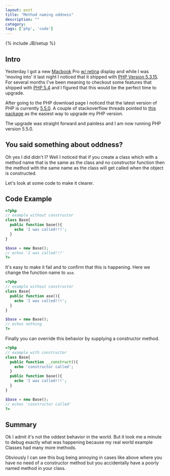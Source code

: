 ```yaml
---
layout: post
title: "Method naming oddness"
description: ""
category: 
tags: ['php', 'code']
---
```

{% include JB/setup %}

## Intro

Yesterday I got a new [Macbook](https://twitter.com/cgcardona/status/316707494510604290) Pro [w/ retina](http://www.apple.com/macbook-pro/features-retina/) display and while I was 'moving into'
it last night I noticed that it shipped with [PHP Version
5.3.15](http://www.php.net/releases/5_3_15.php). For several months I've been
meaning to checkout some features that shipped with [PHP 5.4](http://www.php.net/releases/5_4_0.php) and I figured that this would be the perfect time to upgrade.

After going to the PHP download page I noticed that the latest version of PHP is
currently [5.5.0](http://php.net/archive/2013.php#id2013-03-21-1). A couple of
stackoverflow threads pointed to [this package](http://php-osx.liip.ch/) as the easiest way to upgrade my
PHP version.

The upgrade was straight forward and painless and I am now running PHP version 5.5.0.

## You said something about oddness?

Oh yes I did didn't I? Well I noticed that if you create a class which with a
method name that is the same as the class and no constructor function then the
method with the same name as the class will get called when the object is
constructed. 

Let's look at some code to make it clearer.

## Code Example

```php
<?php
// example without constructor
class Base{
  public function base(){
    echo 'I was called!!!';
  }
}

$base = new Base();
// echos 'I was called!!!'
?>
```

It's easy to make it fail and to confirm that this is happening. Here we change
the function name to `ase`.

```php
<?php
// example without constructor
class Base{
  public function ase(){
    echo 'I was called!!!';
  }
}

$base = new Base();
// echos nothing
?>
```

Finally you can override this behavior by supplying a constructor method.

```php
<?php
// example with constructor
class Base{
  public function __construct(){
    echo 'constructor called';
  }
  public function base(){
    echo 'I was called!!!';
  }
}

$base = new Base();
// echos 'constructor called'
?>
```

## Summary

Ok I admit it's not the oddest behavior in the world. But it took me a minute to
debug exactly what was happening because my real world example Classes had many
more methods.

Obviously I can see this bug being annoying in cases like above where you have
no need of a constructor method but you accidentally have a poorly named method
in your class.
